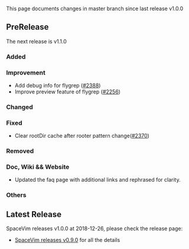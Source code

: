 This page documents changes in master branch since last release v1.0.0

## PreRelease

The next release is v1.1.0

### Added

### Improvement

- Add debug info for flygrep ([#2388](https://github.com/SpaceVim/SpaceVim/pull/2388))
- Improve preview feature of flygrep ([#2256](https://github.com/SpaceVim/SpaceVim/pull/2256))

### Changed

### Fixed

- Clear rootDir cache after rooter pattern change([#2370](https://github.com/SpaceVim/SpaceVim/pull/2370))

### Removed

### Doc, Wiki && Website

- Updated the faq page with additional links and rephrased for clarity.

### Others

## Latest Release

SpaceVim releases v1.0.0 at 2018-12-26, please check the release page:

- [SpaceVim releases v0.9.0](https://spacevim.org/SpaceVim-release-v1.0.0/) for all the details
